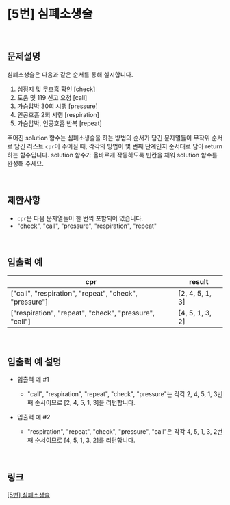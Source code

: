 # [5번] 심폐소생술

<br>

## 문제설명
심폐소생술은 다음과 같은 순서를 통해 실시합니다.

1. 심정지 및 무호흡 확인 [check]
2. 도움 및 119 신고 요청 [call]
3. 가슴압박 30회 시행 [pressure]
4. 인공호흡 2회 시행 [respiration]
5. 가슴압박, 인공호흡 반복 [repeat]

주어진 solution 함수는 심폐소생술을 하는 방법의 순서가 담긴 문자열들이 무작위 순서로 담긴 리스트 `cpr`이 주어질 때, 각각의 방법이 몇 번째 단계인지 순서대로 담아 return 하는 함수입니다. solution 함수가 올바르게 작동하도록 빈칸을 채워 solution 함수를 완성해 주세요.

<br>

## 제한사항
- `cpr`은 다음 문자열들이 한 번씩 포함되어 있습니다.
- "check", "call", "pressure", "respiration", "repeat"

<br>

## 입출력 예
| cpr | result |
|---|---|
| ["call", "respiration", "repeat", "check", "pressure"] | [2, 4, 5, 1, 3] |
| ["respiration", "repeat", "check", "pressure", "call"] | [4, 5, 1, 3, 2] |

<br>

## 입출력 예 설명
- 입출력 예 #1
    - "call", "respiration", "repeat", "check", "pressure"는 각각 2, 4, 5, 1, 3번째 순서이므로 [2, 4, 5, 1, 3]을 리턴합니다.

- 입출력 예 #2
    - "respiration", "repeat", "check", "pressure", "call"은 각각 4, 5, 1, 3, 2번째 순서이므로 [4, 5, 1, 3, 2]를 리턴합니다.

<br>

## 링크
[[5번] 심폐소생술](https://school.programmers.co.kr/learn/courses/30/lessons/340203)
